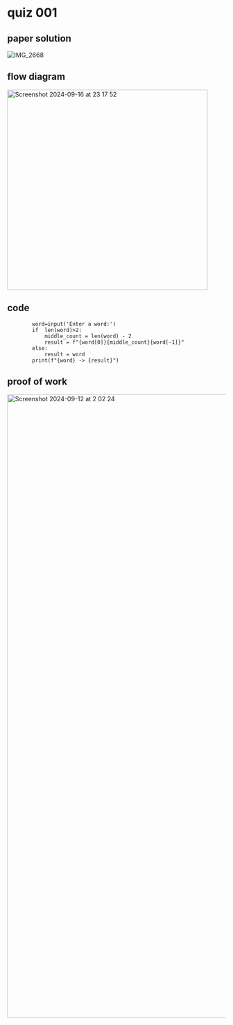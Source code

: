 # quiz 001



## paper solution
![IMG_2668](https://github.com/user-attachments/assets/34bcc5db-33bc-495e-adee-b8a621fc3550)

## flow diagram
<img width="462" alt="Screenshot 2024-09-16 at 23 17 52" src="https://github.com/user-attachments/assets/e4173075-eadd-474c-92a2-6ddad355356c">


## code
            word=input('Enter a word:')
            if  len(word)>2:
                middle_count = len(word) - 2
                result = f"{word[0]}{middle_count}{word[-1]}"
            else:
                result = word
            print(f"{word} -> {result}")

## proof of work
<img width="1440" alt="Screenshot 2024-09-12 at 2 02 24" src="https://github.com/user-attachments/assets/13350684-c680-463c-95d9-b81bfe24db69">

